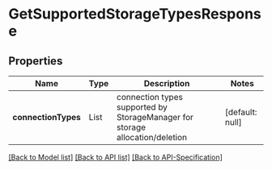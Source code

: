 # GetSupportedStorageTypesResponse

## Properties
Name | Type | Description | Notes
------------ | ------------- | ------------- | -------------
**connectionTypes** | List | connection types supported by StorageManager for storage allocation/deletion | [default: null]

[[Back to Model list]](../README.md#documentation-for-models) [[Back to API list]](../README.md#documentation-for-api-endpoints) [[Back to API-Specification]](../README.md)

